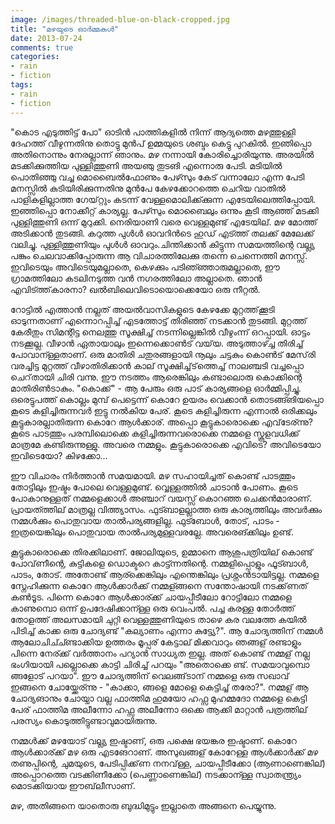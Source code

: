 ```yaml
---
image: /images/threaded-blue-on-black-cropped.jpg
title: "മഴയുടെ ഓർമ്മകൾ"
date: 2013-07-24
comments: true
categories:
- rain
- fiction
tags:
- rain
- fiction
---
```

"കൊട എടുത്തിട്ട് പോ" ഓടിൻ പാത്തികളിൽ നിന്ന് ആദ്യത്തെ മഴത്തുള്ളി ദേഹത്ത് വീഴുന്നതിനു തൊട്ടു മുൻപ് ഉമ്മയുടെ ശബ്ദം കെട്ടു പുറകിൽ. ഇഞിപ്പൊ അതിനൊന്നും നേരല്ലാന്ന് ഞാനും. മഴ നന്നായി കോരിച്ചൊരിയുന്നു. അരയിൽ മടക്കിക്കുത്തിയ പുള്ളിത്തുണി അയഞു തു‍ടങി എന്നൊരു പേടി. മടിയിൽ പൊതിഞ്ഞു വച്ച മൊബൈൽഫോണും പേഴ്‍സും കേട് വന്നാലോ എന്ന പേടി മനസ്സിൽ കുടിയിരിക്കുന്നതിനു മുൻപേ കേഴക്കോറത്തെ ചെറിയ വാതിൽ പാളികളില്ലാത്ത ഗേയ്റ്റും കടന്ന് വേ‍ള്ളമൊലിക്ക്ക്കുന്ന എടേയിലെത്തിപ്പോയി. ഇഞ്ഞിപ്പൊ നോക്കീറ്റ് കാര്യല്ല. പേഴ്‍സും മൊബൈലും ഒന്നും കൂടി ആഞ്ഞ് മടക്കി പു‍ള്ളിത്തുണി ഒന്ന് മുറുക്കി. നെ‍രിയാണി വരെ വെള്ളമുണ്ട്‌ എടേയില്. മഴ മോത്ത് അടിക്കാൻ തുടങ്ങി. കറുത്ത പുൾൾ ഓവറിൻടെ ഹുഡ് എട്ത്ത് തലക്ക് മേലേക്ക് വലിച്ചു. പു‍ള്ളിത്തുണിയും പുൾൾ ഓവറും.ചിന്തിക്കാൻ കിട്ടുന്ന സമയത്തിന്റെ വല്ല്യ പങ്കും ചെലവാക്കിപ്പോരുന്ന ആ വിചാരത്തിലേക്കു തന്നെ ചെന്നെത്തി മനസ്സ്. ഇവിടെയും അവിടെയുമല്ലാതെ, കെഴക്കും പ‍ടിഞ്ഞ്ഞാരുമല്ലാതെ, ഈ ഗ്രാമത്തിലോ കടലിനടുത്ത വൻ നഗരത്തിലോ അല്ലാതെ.  ഞാൻ എവിട്ത്ത്‌കാരനാ? ഖൽബിലെവിടൊയൊക്കെയോ ഒരു നീറ്റൽ.

<!--more-->

റോട്ടിൽ എത്താൻ നല്ലത് അയൽ‌വാസികളുടെ കേഴക്കേ മുറ്റത്ത്‌ക്കൂടി ഓടുന്നതാണ് എന്നൊറപ്പിച്ച് എടത്തോട്ട് തിരിഞ്ഞ് നടക്കാൻ തുടങ്ങി. മുറ്റത്ത് കേരീതും സിമന്റിട്ട നെലത്തു സൂക്ഷിച്ച്‌ നടന്നില്ലെങ്കിൽ വീഴുംന്ന്‌ ഒറപ്പായി. ഓട്ടം നടക്കൂല്ല. വീഴാൻ ഏതായാലും ഇന്നെക്കൊൺട് വയ്‌യ. അ‍ടുത്താഴ്ച്ച തിരിച്ച് പോവാന്ള്ളതാണ്. ഒരു മാതിരി ചതുരങ്ങളായി നൂലും ചട്ടകും കൊൺട്‌ മേസ്‌രി വരച്ചിട്ട മുറ്റത്ത് വീഴാതിരിക്കാൻ കാല് സൂക്ഷിച്ച്‌ട്‌ത്തെച്ച് നാലഞ്ചടി വച്ചപ്പൊ ചെറ്‌തായി ചിരി വന്നു. ഈ നടത്തം ആരെങ്കിലും കണ്ടാലൊരു കൊക്കിന്റെ മാതിരിൺടാകും. "കൊക്ക്" - ആ പേരും ഒരു പാട് കാര്യങ്ങളെ ഓർമ്മിപ്പിച്ചു. ഒരെട്ടുപത്ത് കൊല്ലം മുമ്പ് പെട്ടെന്ന് കൊറേ ഉയരം വെക്കാൻ തൊടങ്ങ്ങിയപ്പൊ കൂടെ കളിച്ചിരുന്നവർ ഇട്ടു നൽകിയ പേര്. കൂടെ കളിച്ചിരുന്ന എന്നാൽ ഒരിക്കലും കൂട്ടുകാരല്ലാതിരുന്ന കൊറേ ആൾക്കാര്. അപ്പൊ കൂട്ടുകാരൊക്കെ എവ്‌ടേര്ന്നു? കൂടെ പാടത്തും പരമ്പിലൊക്കെ കളിച്ചിരുന്നവരൊക്കെ നമ്മളെ സ്കൂളവധിക്ക് മാത്രമേ കണ്ടിരുന്നുള്ളു. അവരെ നമ്മളും. കൂട്ടുകാരൊക്കെ എവിടെ? അവിടെയോ ഇവിടെയോ? കിഴക്കോ...

ഈ വിചാരം നിർത്താൻ സമയമായി. മഴ സഹായിച്ചത് കൊണ്ട് പാടത്തും തോട്ടിലും ഇഷ്ടം പോലെ വെള്ളമുണ്ട്. വ്വെള്ളത്തിൽ ചാടാൻ പോണം. കൂടെ പോകാനുള്ളത് നമ്മളെക്കാൾ അഞ്ചാറ് വയസ്സ് കൊറഞ്ഞ ചെക്കൻമാരാണ്. പ്രായത്ത്തില് മാത്രല്ല വിത്ത്യാസം. ഫുട്ബാളല്ലാത്ത ഒരു കാര്യത്തിലും അവർക്കും നമ്മൾക്കും പൊതുവായ താൽപര്യങ്ങളില്ല. ഫുട്ബോൾ, തോട്, പാടം - ഇത്രയെങ്കിലും പൊതുവായ താൽപര്യമുള്ളവരല്ലേ. അവരെങ്ക്കിലും ഉണ്ട്.

കൂട്ടുകാരൊക്കെ തിരക്കിലാണ്. ജോലിയുടെ, ഉമ്മാനെ ആശുപത്രിയില് കൊണ്ട് പോവ്‌ണീന്റെ, കുട്ടികളെ ഡൊക്ടറെ കാട്ട്ന്നതിന്റെ. നമ്മളിപ്പൊളും ഫൂട്ബാൾ, പാടം, തോട്. അതോണ്ട് ആര്ക്കെങ്കിലും എന്തെങ്കിലും പ്രശ്നംൻടായിട്ടല്ല. നമ്മളെ സ്നേഹിക്കുന്ന കൊറേ ആൾക്കാർക്ക്‌ നമ്മള്ങ്ങനെ സന്തോഷായി നടക്ക്‌ണത് കൺടൂട. പിന്നെ കൊറേ ആ‍ൾക്കാര്ക്ക് ചായപ്പീടീലോ റോട്ടിലോ നമ്മളെ കാ‍ണുമ്പൊ ഒന്ന് ഉപദേഷിക്കാന്ള്ള ഒരു വെംപൽ. പച്ച കരള്ള തോർത്ത് തോളത്ത് അലസമായി ചുറ്റി വെ‍ള്ളത്തുണിയുടെ താഴെ  കര  വലത്തേ കയിൽ പിടിച്ച് കാക്ക ഒരു ചോദ്യണ്ട് "കല്യാണം എന്നാ കുട്ട്യേ?". ആ ചോദ്യത്തിന് നമ്മൾ ആലോചിച്ച്ണ്ടാക്കിയ ഉത്തരം മൂപ്പര് കേട്ടാല് മിക്കവാറും ഞങ്ങള് രണ്ടാളും പിന്നെ നേര്ക്ക് വർത്താനം പ‍റ്യാൻ സാധ്യത ഇല്ല. അത് കൊണ്ട് നമ്മള് നല്ല ഭംഗിയായി പല്ലൊക്കെ കാട്ടി ചിരിച്ച്‌ പറയും "അതൊക്കെ ണ്ട്. സമയാവുമ്പൊ ങ്ങളോട് പറയാ". ഈ ചോദ്യത്തിന് വെലങ്ങ്‌ടാന് നമ്മളെ ഒരു സഖാവ് ഇങ്ങനെ ചോയ്ക്കേര്ന്നു - "കാക്കാ, ങ്ങളെ മോളെ കെട്ടിച്ച് തരോ?". നമ്മള് ആ ചോദ്യങാനും ചോയ്ചാ വല്ല ഫാത്തിമ ഹുമയോ ഹഫ്സ മുഹമ്മദോ നമ്മളെ കെട്ടി പേര് ഫാത്തിമ അ‍ലീന്നോ ഹഫ്സ അലീന്നോ ഒക്കെ ആക്കി മാറ്റാൻ പത്രത്തില് പരസ്യം കൊടുത്തിട്ടുണ്ടാവുമായിരുന്നു.

നമ്മൾക്ക് മഴയോട് വല്ല്യ ഇഷ്ടാണ്, ഒരു പക്ഷെ ഭയങ്കര ഇഷ്ടാണ്. കൊറേ ആൾക്കാര്ക്ക് മഴ ഒരു എടങേറാണ്‌. അസുഖങ്ങള് കോ‍റേള്ള ആൾക്കാർക്ക് മഴ തണുപ്പിന്റെ, ചുമയുടെ, പേടിപ്പിക്ക്‌ണ നനവ്‌ള്ള, ചായപ്പീടീക്കോ  (ആണാണെങ്കില്) അപ്പൊറത്തെ വ‍ടക്കിണീക്കോ (പെണ്ണാണെങ്കില്) നടക്കാന്ള്ള സ്വാതന്ത്ര്യം മൊടക്കിയായ ഈബ്‌ലീസാണ്.

മഴ, അതിങ്ങനെ യാതൊരു ബുദ്ധിമുട്ടും ഇല്ലാതെ അങ്ങനെ പെയ്യുന്നു.
